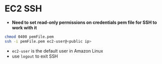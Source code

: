# EC2 SSH
* **Need to set read-only permissions on credentials pem file for SSH to work with it**
```bash
chmod 0400 pemFile.pem
ssh -i pemFile.pem ec2-user@<public ip>
```
* `ec2-user` is the default user in Amazon Linux
* use `logout` to exit SSH